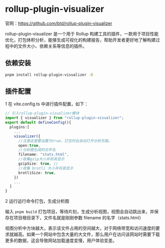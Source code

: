 # rollup-plugin-visualizer

官网：<https://github.com/btd/rollup-plugin-visualizer>

rollup-plugin-visualizer 是一个用于 Rollup 构建工具的插件，一款用于项目性能优化，打包体积分析，能够生成可视化的构建报告，帮助开发者更好地了解构建过程中的文件大小、依赖关系等信息的插件。

## 依赖安装

```sh
pnpm install rollup-plugin-visualizer -D
```

## 插件配置

1 在 vite.config.ts 中进行插件配置，如下：

```ts
// 引入rollup-plugin-visualizer模块
import { visualizer } from "rollup-plugin-visualizer";
export default defineConfig(){
  plugins:[
    ...
    visualizer({
      //注意这里要设置为true，打包时会自动打开分析页面。
      open:true,
      //分析图生成的文件名
      filename: "stats.html",
      //收集gzip大小并将其显示
      gzipSize: true, //
      //收集 brotli 大小并将其显示
      brotliSize: true,
    })
    ...
  ]
}
```

2 运行运行命令打包，生成分析图

输入 `pnpm build` 打包项目，等待片刻，生成分析视图，视图会自动跳出来，并保存在项目根目录下，文件名就是刚刚参数 filename 的名字（stats.html）

视图分析中方块越大，表示该文件占用的空间越大，对于网络带宽和访问速度的要求就越高。如果一个网站中包含大量的大文件，那么用户在访问该网站时需要下载更多的数据，这会导致网站加载速度变慢，用户体验变差。
